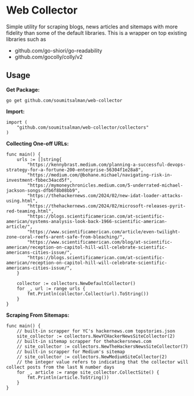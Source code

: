 # Web Collector
Simple utility for scraping blogs, news articles and sitemaps with more fidelity than some of the default libraries.
This is a wrapper on top existing libraries such as
- github.com/go-shiori/go-readability
- github.com/gocolly/colly/v2

## Usage

**Get Package:**
```
go get github.com/soumitsalman/web-collector
```

**Import:**
```
import (
	"github.com/soumitsalman/web-collector/collectors"
)
```

**Collecting One-off URLs:**
```
func main() {
	urls := []string{
		"https://kennybrast.medium.com/planning-a-successful-devops-strategy-for-a-fortune-200-enterprise-56304f1e28a8",
		"https://medium.com/@bohane.michael/navigating-risk-in-investment-fbbec34acd5f",
		"https://mymoneychronicles.medium.com/5-underrated-michael-jackson-songs-dfb6f8b08bb9",
		"https://thehackernews.com/2024/02/new-idat-loader-attacks-using.html",
		"https://thehackernews.com/2024/02/microsoft-releases-pyrit-red-teaming.html",
		"https://blogs.scientificamerican.com/at-scientific-american/systems-analysis-look-back-1966-scientific-american-article/",
		"https://www.scientificamerican.com/article/even-twilight-zone-coral-reefs-arent-safe-from-bleaching/",
		"https://www.scientificamerican.com/blog/at-scientific-american/reception-on-capitol-hill-will-celebrate-scientific-americans-cities-issue/",
		"https://blogs.scientificamerican.com/at-scientific-american/reception-on-capitol-hill-will-celebrate-scientific-americans-cities-issue/",
	}

	collector := collectors.NewDefaultCollector()
	for _, url := range urls {
		fmt.Println(collector.Collect(url).ToString())
	}
}
```
**Scraping From Sitemaps:**
```
func main() {
    // built-in scrapper for YC's hackernews.com topstories.json
    site_collector := collectors.NewYCHackerNewsSiteCollector(2)    
    // built-in sitemap scrapper for thehackersnews.com
    // site_collector := collectors.NewTheHackersNewsSiteCollector(7)
    // built-in scrapper for Medium's sitemap
    // site_collector := collectors.NewMediumSiteCollector(2)
    // the integer value refers to indicating that the collector will collect posts from the last N number days 
    for _, article := range site_collector.CollectSite() {
        fmt.Println(article.ToString())
    }
}

```


